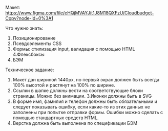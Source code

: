 Макет: https://www.figma.com/file/eHQjMVAYJit1J8M18QXFzU/Cloudbudget-Copy?node-id=0%3A1

Что нужно знать:

1. Позиционирование
2. Псевдоэлементы CSS
3. Формы: стилизация input, валидация с помощью HTML
4.Флексбоксы
5. БЭМ

Техническое задание:

1. Макет дан шириной 1440px, но первый экран должен быть всегда 100% высотой и растянут на 100% по ширине.
2. Ссылки в шапке должны вести на соответствующие блоки страницы. Можно без анимации.
3.Иконки должны быть в SVG
4. В форме имя, фамилия и телефон должны быть обязательными и следует показывать ошибку, если какие-то из этих данных не заполнены при попытке отправки формы. Ошибки можно сделать с помощью стандартных средств HTML.
5. Верстка должна быть выполнена по спецификации БЭМ
